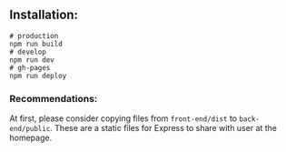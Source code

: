 ## Installation: 

```
# production
npm run build
# develop
npm run dev
# gh-pages
npm run deploy
```

### Recommendations:

At first, please consider copying files from `front-end/dist` to `back-end/public`.
These are a static files for Express to share with user at the homepage.
